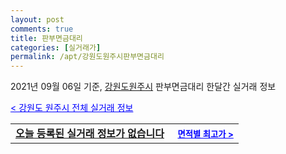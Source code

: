 ```yaml
---
layout: post
comments: true
title: 판부면금대리
categories: [실거래가]
permalink: /apt/강원도원주시판부면금대리
---
```


2021년 09월 06일 기준, <a href="/apt/강원도원주시">강원도원주시</a> 판부면금대리 한달간 실거래 정보

<a style="color: blue;" href="/apt/강원도원주시">< 강원도 원주시 전체 실거래 정보</a>
<!---- start ---->
<table>
  <tr>
    <td colspan="4" style="font-weight: bold;"><a href="/apt/강원도원주시판부면금대리{name_without_space}">오늘 등록된 실거래 정보가 없습니다</a> &nbsp;&nbsp;&nbsp; <a style="color: blue; font-size: smaller;" href="/apt/강원도원주시판부면금대리{name_without_space}">면적별 최고가 ></a></td>
  </tr>
    
</table>
<!---- end ---->
    